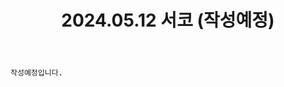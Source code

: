 ﻿---
title: 2024.05.12 서코 (작성예정)
categories: [2024년촬영]
comments: false
# thumbnail: 
---

`작성예정입니다.`
